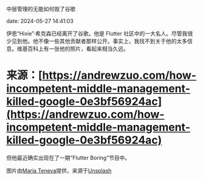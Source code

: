 中层管理的无能如何毁了谷歌

date: 2024-05-27 14:41:03

伊恩“Hixie”·希克森已经离开了谷歌。他是 Flutter 社区中的一大名人。尽管我很少见到他。他不像一些其他贡献者那样公开。事实上，我找不到关于他的太多信息。维基百科上有一张他的照片，看起来相当久远。

<!--yml

# category: 未分类

> 中层管理的无能如何毁了谷歌 | Andrew Zuo | Medium

-->

# 来源：[https://andrewzuo.com/how-incompetent-middle-management-killed-google-0e3bf56924ac](https://andrewzuo.com/how-incompetent-middle-management-killed-google-0e3bf56924ac)

但他最近确实出现在了一期“Flutter Boring”节目中。

图片由[Maria Teneva](https://unsplash.com/@miteneva?utm_source=medium&utm_medium=referral)提供，来源于[Unsplash](https://unsplash.com/?utm_source=medium&utm_medium=referral)
